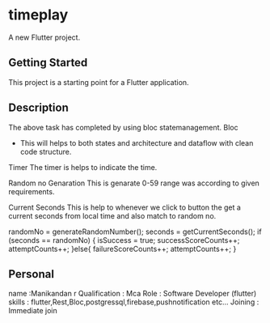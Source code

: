 # timeplay

A new Flutter project.

## Getting Started

This project is a starting point for a Flutter application.

 
## Description

The above task has completed by using bloc statemanagement.
Bloc
  * This will helps to both states and architecture and dataflow with clean code structure.

Timer 
   The timer is helps to indicate the time.

Random no Genaration 
   This is genarate 0-59 range was according to given requirements. 
 
Current Seconds
   This is help to whenever we click to button the get a current seconds from local time and also match to random no.

 randomNo = generateRandomNumber();
    seconds = getCurrentSeconds();
    if (seconds == randomNo) {
          isSuccess = true;
      successScoreCounts++;
      attemptCounts++;
    }else{
    failureScoreCounts++;
      attemptCounts++;
    }



## Personal

name :Manikandan r 
Qualification : Mca
Role : Software Developer (flutter)
skills : flutter,Rest,Bloc,postgressql,firebase,pushnotification etc...
Joining : Immediate join

   
 
